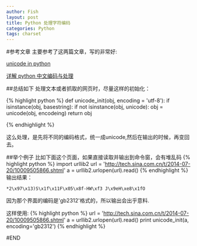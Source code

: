 ```yaml
---
author: Fish
layout: post
title: Python 处理字符编码 
categories: Python
tags: charset 
---
```


#参考文章
主要参考了这两篇文章，写的非常好:

[unicode in python](http://farmdev.com/talks/unicode/)


[详解 python 中文编码与处理](http://my.oschina.net/leejun2005/blog/74430)

##总结如下
处理文本或者抓取的网页时，尽量这样的初始化：

{% highlight python %}
def unicode_init(obj, encoding = 'utf-8'):
    if isinstance(obj, basestring):
        if not isinstance(obj, unicode):
            obj = unicode(obj, encodeing)
    return obj

{% endhighlight %}

这么处理，是先将不同的编码格式，统一成unicode,然后在输出的时候，再变回去。

<!--more-->
##举个例子
比如下面这个页面，如果直接读取并输出到命令窗，会有堆乱码
{% highlight python %}
import urllib2
url = 'http://tech.sina.com.cn/t/2014-07-20/10009505866.shtml'
a = urllib2.urlopen(url).read()
{% endhighlight %}
输出结果：

    *2\x97\x13)S\x1f\x11F\x05\x8f-HW\xf3 J\x9eH\xe8\x1fO

因为那个界面的编码是'gb2312'格式的，所以输出会出乎意料.


这样使用:
{% highlight python %}
url = 'http://tech.sina.com.cn/t/2014-07-20/10009505866.shtml'
a = urllib2.urlopen(url).read()
print unicode_init(a, encoding='gb2312') 
{% endhighlight %}

#END

